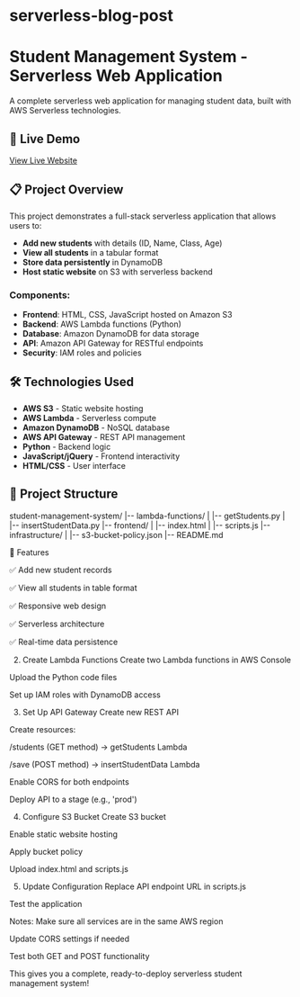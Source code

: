 # serverless-blog-post
# Student Management System - Serverless Web Application

A complete serverless web application for managing student data, built with AWS Serverless technologies.

## 🚀 Live Demo
[View Live Website](http://bucket-for-hosting-serverless-blog.s3-website-us-east-1.amazonaws.com)

## 📋 Project Overview

This project demonstrates a full-stack serverless application that allows users to:
- **Add new students** with details (ID, Name, Class, Age)
- **View all students** in a tabular format
- **Store data persistently** in DynamoDB
- **Host static website** on S3 with serverless backend


### Components:
- **Frontend**: HTML, CSS, JavaScript hosted on Amazon S3
- **Backend**: AWS Lambda functions (Python)
- **Database**: Amazon DynamoDB for data storage
- **API**: Amazon API Gateway for RESTful endpoints
- **Security**: IAM roles and policies

## 🛠️ Technologies Used

- **AWS S3** - Static website hosting
- **AWS Lambda** - Serverless compute
- **Amazon DynamoDB** - NoSQL database
- **AWS API Gateway** - REST API management
- **Python** - Backend logic
- **JavaScript/jQuery** - Frontend interactivity
- **HTML/CSS** - User interface

## 📁 Project Structure

student-management-system/
|-- lambda-functions/
|   |-- getStudents.py
|   |-- insertStudentData.py
|-- frontend/
|   |-- index.html
|   |-- scripts.js
|-- infrastructure/
|   |-- s3-bucket-policy.json
|-- README.md

🎯 Features

✅ Add new student records

✅ View all students in table format

✅ Responsive web design

✅ Serverless architecture

✅ Real-time data persistence

2. Create Lambda Functions
Create two Lambda functions in AWS Console

Upload the Python code files

Set up IAM roles with DynamoDB access

3. Set Up API Gateway
Create new REST API

Create resources:

/students (GET method) → getStudents Lambda

/save (POST method) → insertStudentData Lambda

Enable CORS for both endpoints

Deploy API to a stage (e.g., 'prod')

4. Configure S3 Bucket
Create S3 bucket

Enable static website hosting

Apply bucket policy

Upload index.html and scripts.js

5. Update Configuration
Replace API endpoint URL in scripts.js

Test the application

Notes:
Make sure all services are in the same AWS region

Update CORS settings if needed

Test both GET and POST functionality


This gives you a complete, ready-to-deploy serverless student management system!
